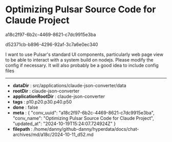 # Optimizing Pulsar Source Code for Claude Project

a18c2f97-6b2c-4469-8621-c7dc9915e3ba

d52371cb-b896-4296-92af-3c7a6e0ec340

I want to use Pulsar's standard UI components, particularly web page view to be able to interact with a system build on nodejs. Please modify the config if necessary. It will also probably be a good idea to include config files

---

* **dataDir** : src/applications/claude-json-converter/data
* **rootDir** : claude-json-converter
* **applicationRootDir** : claude-json-converter
* **tags** : p10.p20.p30.p40.p50
* **done** : false
* **meta** : {
  "conv_uuid": "a18c2f97-6b2c-4469-8621-c7dc9915e3ba",
  "conv_name": "Optimizing Pulsar Source Code for Claude Project",
  "updated_at": "2024-10-19T15:24:07.724924Z"
}
* **filepath** : /home/danny/github-danny/hyperdata/docs/chat-archives/md/a18c/2024-10-11_d52.md